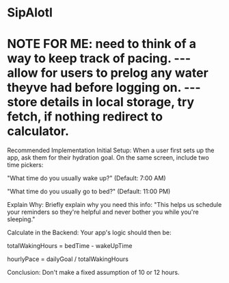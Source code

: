 # SipAlotl

# NOTE FOR ME: need to think of a way to keep track of pacing. --- allow for users to prelog any water theyve had before logging on.  --- store details in local storage, try fetch, if nothing redirect to calculator. 

Recommended Implementation
Initial Setup: When a user first sets up the app, ask them for their hydration goal. On the same screen, include two time pickers:

"What time do you usually wake up?" (Default: 7:00 AM)

"What time do you usually go to bed?" (Default: 11:00 PM)

Explain Why: Briefly explain why you need this info: "This helps us schedule your reminders so they're helpful and never bother you while you're sleeping."

Calculate in the Backend: Your app's logic should then be:

totalWakingHours = bedTime - wakeUpTime

hourlyPace = dailyGoal / totalWakingHours

Conclusion: Don't make a fixed assumption of 10 or 12 hours.